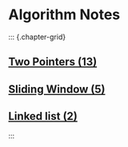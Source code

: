 # Algorithm Notes

::: {.chapter-grid}
## [Two Pointers (13)](two_pointers.html)

## [Sliding Window (5)](sliding_window.html)

## [Linked list (2)](linked_list.html)
:::
